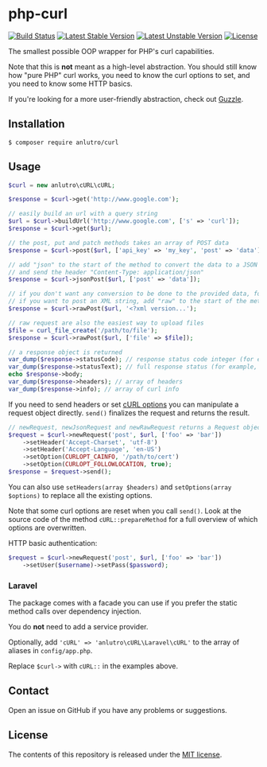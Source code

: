 # php-curl

[![Build Status](https://travis-ci.org/anlutro/php-curl.png?branch=master)](https://travis-ci.org/anlutro/php-curl)
[![Latest Stable Version](https://poser.pugx.org/anlutro/curl/v/stable.svg)](https://github.com/anlutro/php-curl/releases)
[![Latest Unstable Version](https://poser.pugx.org/anlutro/curl/v/unstable.svg)](https://github.com/anlutro/php-curl/branches/active)
[![License](https://poser.pugx.org/anlutro/curl/license.svg)](http://opensource.org/licenses/MIT)


The smallest possible OOP wrapper for PHP's curl capabilities.

Note that this is **not** meant as a high-level abstraction. You should still know how "pure PHP" curl works, you need to know the curl options to set, and you need to know some HTTP basics.

If you're looking for a more user-friendly abstraction, check out [Guzzle](http://guzzle.readthedocs.org/en/latest/).

## Installation

	$ composer require anlutro/curl

## Usage

```php
$curl = new anlutro\cURL\cURL;

$response = $curl->get('http://www.google.com');

// easily build an url with a query string
$url = $curl->buildUrl('http://www.google.com', ['s' => 'curl']);
$response = $curl->get($url);

// the post, put and patch methods takes an array of POST data
$response = $curl->post($url, ['api_key' => 'my_key', 'post' => 'data']);

// add "json" to the start of the method to convert the data to a JSON string
// and send the header "Content-Type: application/json"
$response = $curl->jsonPost($url, ['post' => 'data']);

// if you don't want any conversion to be done to the provided data, for example
// if you want to post an XML string, add "raw" to the start of the method
$response = $curl->rawPost($url, '<?xml version...');

// raw request are also the easiest way to upload files
$file = curl_file_create('/path/to/file');
$response = $curl->rawPost($url, ['file' => $file]);

// a response object is returned
var_dump($response->statusCode); // response status code integer (for example, 200)
var_dump($response->statusText); // full response status (for example, '200 OK')
echo $response->body;
var_dump($response->headers); // array of headers
var_dump($response->info); // array of curl info
```

If you need to send headers or set [cURL options](http://php.net/manual/en/function.curl-setopt.php) you can manipulate a request object directly. `send()` finalizes the request and returns the result.

```php
// newRequest, newJsonRequest and newRawRequest returns a Request object
$request = $curl->newRequest('post', $url, ['foo' => 'bar'])
	->setHeader('Accept-Charset', 'utf-8')
	->setHeader('Accept-Language', 'en-US')
	->setOption(CURLOPT_CAINFO, '/path/to/cert')
	->setOption(CURLOPT_FOLLOWLOCATION, true);
$response = $request->send();
```

You can also use `setHeaders(array $headers)` and `setOptions(array $options)` to replace all the existing options.

Note that some curl options are reset when you call `send()`. Look at the source code of the method `cURL::prepareMethod` for a full overview of which options are overwritten.

HTTP basic authentication:

```php
$request = $curl->newRequest('post', $url, ['foo' => 'bar'])
	->setUser($username)->setPass($password);
```

### Laravel

The package comes with a facade you can use if you prefer the static method calls over dependency injection.

You do **not** need to add a service provider.

Optionally, add `'cURL' => 'anlutro\cURL\Laravel\cURL'` to the array of aliases in `config/app.php`.

Replace `$curl->` with `cURL::` in the examples above.

## Contact

Open an issue on GitHub if you have any problems or suggestions.

## License

The contents of this repository is released under the [MIT license](http://opensource.org/licenses/MIT).
